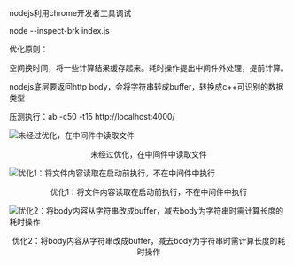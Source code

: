 nodejs利用chrome开发者工具调试

node --inspect-brk index.js

优化原则：

空间换时间，将一些计算结果缓存起来。耗时操作提出中间件外处理，提前计算。

nodejs底层要返回http body，会将字符串转成buffer，转换成c++可识别的数据类型

压测执行：ab -c50 -t15 http://localhost:4000/

![未经过优化，在中间件中读取文件](https://raw.githubusercontent.com/zouyifeng/practice/master/nodejs/optimization/docs/1.png)
<center>未经过优化，在中间件中读取文件</center>

![优化1：将文件内容读取在启动前执行，不在中间件中执行](https://raw.githubusercontent.com/zouyifeng/practice/master/nodejs/optimization/docs/2.png)
<center>优化1：将文件内容读取在启动前执行，不在中间件中执行</center>

![优化2：将body内容从字符串改成buffer，减去body为字符串时需计算长度的耗时操作](https://raw.githubusercontent.com/zouyifeng/practice/master/nodejs/optimization/docs/3.png)
<center>优化2：将body内容从字符串改成buffer，减去body为字符串时需计算长度的耗时操作</center>
